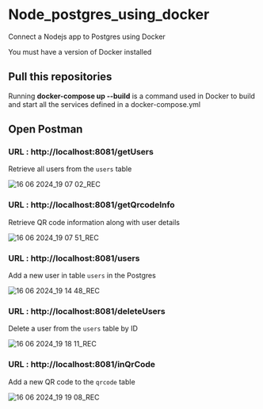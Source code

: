 # Node_postgres_using_docker
 Connect a Nodejs app to Postgres using Docker

You must have a version of Docker installed 

## Pull this repositories
Running **docker-compose up --build**
is a command used in Docker to build and start all the services defined in a docker-compose.yml 

## Open Postman

### URL : http://localhost:8081/getUsers

Retrieve all users from the `users` table

![16 06 2024_19 07 02_REC](https://github.com/dzois-ar/Node_postgres_using_docker/assets/80916754/726ebf72-b2f3-4dc6-a623-eb330083270f)



### URL : http://localhost:8081/getQrcodeInfo

Retrieve QR code information along with user details

![16 06 2024_19 07 51_REC](https://github.com/dzois-ar/Node_postgres_using_docker/assets/80916754/44520ce1-b72e-498f-8ec4-1b81909f5a66)



### URL : http://localhost:8081/users

Add a new user in table  `users` in the Postgres



![16 06 2024_19 14 48_REC](https://github.com/dzois-ar/Node_postgres_using_docker/assets/80916754/e2ab99bc-b290-41fe-8399-00b79463f418)



### URL : http://localhost:8081/deleteUsers

Delete a user from the `users` table by ID


![16 06 2024_19 18 11_REC](https://github.com/dzois-ar/Node_postgres_using_docker/assets/80916754/dea08c77-bb3f-43bc-8a2e-3d9ea5a632c1)


### URL : http://localhost:8081/inQrCode

Add a new QR code to the `qrcode` table


![16 06 2024_19 19 08_REC](https://github.com/dzois-ar/Node_postgres_using_docker/assets/80916754/1c618e3f-72a9-4a7d-b8e8-fc1e99bed571)



